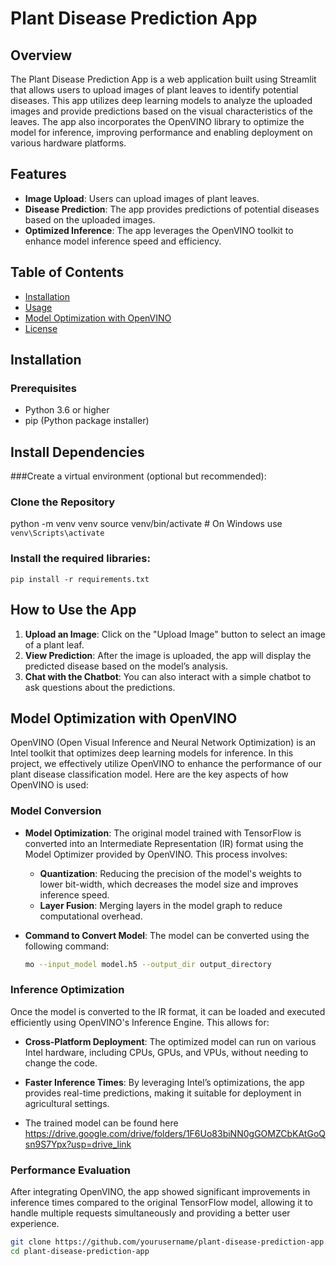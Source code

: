 # Plant Disease Prediction App

## Overview

The Plant Disease Prediction App is a web application built using Streamlit that allows users to upload images of plant leaves to identify potential diseases. This app utilizes deep learning models to analyze the uploaded images and provide predictions based on the visual characteristics of the leaves. The app also incorporates the OpenVINO library to optimize the model for inference, improving performance and enabling deployment on various hardware platforms.

## Features

- **Image Upload**: Users can upload images of plant leaves.
- **Disease Prediction**: The app provides predictions of potential diseases based on the uploaded images.
- **Optimized Inference**: The app leverages the OpenVINO toolkit to enhance model inference speed and efficiency.

## Table of Contents

- [Installation](#installation)
- [Usage](#usage)
- [Model Optimization with OpenVINO](#model-optimization-with-openvino)
- [License](#license)

## Installation

### Prerequisites

- Python 3.6 or higher
- pip (Python package installer)

## Install Dependencies
###Create a virtual environment (optional but recommended):

### Clone the Repository
python -m venv venv
source venv/bin/activate  # On Windows use `venv\Scripts\activate`

### Install the required libraries:
`pip install -r requirements.txt`

## How to Use the App

1. **Upload an Image**: Click on the "Upload Image" button to select an image of a plant leaf.
2. **View Prediction**: After the image is uploaded, the app will display the predicted disease based on the model’s analysis.
3. **Chat with the Chatbot**: You can also interact with a simple chatbot to ask questions about the predictions.

## Model Optimization with OpenVINO

OpenVINO (Open Visual Inference and Neural Network Optimization) is an Intel toolkit that optimizes deep learning models for inference. In this project, we effectively utilize OpenVINO to enhance the performance of our plant disease classification model. Here are the key aspects of how OpenVINO is used:

### Model Conversion

- **Model Optimization**: The original model trained with TensorFlow is converted into an Intermediate Representation (IR) format using the Model Optimizer provided by OpenVINO. This process involves:
  - **Quantization**: Reducing the precision of the model's weights to lower bit-width, which decreases the model size and improves inference speed.
  - **Layer Fusion**: Merging layers in the model graph to reduce computational overhead.

- **Command to Convert Model**: The model can be converted using the following command:
  ```bash
  mo --input_model model.h5 --output_dir output_directory

### Inference Optimization

Once the model is converted to the IR format, it can be loaded and executed efficiently using OpenVINO's Inference Engine. This allows for:

- **Cross-Platform Deployment**: The optimized model can run on various Intel hardware, including CPUs, GPUs, and VPUs, without needing to change the code.
- **Faster Inference Times**: By leveraging Intel’s optimizations, the app provides real-time predictions, making it suitable for deployment in agricultural settings.

- The trained model can be found here https://drive.google.com/drive/folders/1F6Uo83biNN0gGOMZCbKAtGoQsn9S7Ypx?usp=drive_link

### Performance Evaluation

After integrating OpenVINO, the app showed significant improvements in inference times compared to the original TensorFlow model, allowing it to handle multiple requests simultaneously and providing a better user experience.

```bash
git clone https://github.com/yourusername/plant-disease-prediction-app.git
cd plant-disease-prediction-app



